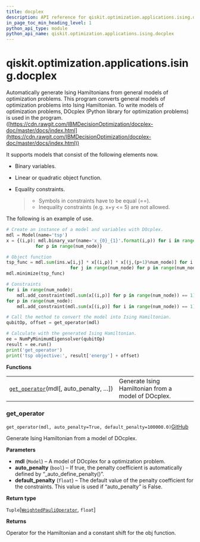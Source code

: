 ```yaml
---
title: docplex
description: API reference for qiskit.optimization.applications.ising.docplex
in_page_toc_min_heading_level: 1
python_api_type: module
python_api_name: qiskit.optimization.applications.ising.docplex
---
```


<span id="qiskit-optimization-applications-ising-docplex" />

# qiskit.optimization.applications.ising.docplex

Automatically generate Ising Hamiltonians from general models of optimization problems. This program converts general models of optimization problems into Ising Hamiltonian. To write models of optimization problems, DOcplex (Python library for optimization problems) is used in the program. ([https://cdn.rawgit.com/IBMDecisionOptimization/docplex-doc/master/docs/index.html](https://cdn.rawgit.com/IBMDecisionOptimization/docplex-doc/master/docs/index.html))

It supports models that consist of the following elements now.

*   Binary variables.

*   Linear or quadratic object function.

*   Equality constraints.

    > *   Symbols in constraints have to be equal (==).
    > *   Inequality constraints (e.g. x+y \<= 5) are not allowed.

The following is an example of use.

```python
# Create an instance of a model and variables with DOcplex.
mdl = Model(name='tsp')
x = {(i,p): mdl.binary_var(name='x_{0}_{1}'.format(i,p)) for i in range(num_node)
           for p in range(num_node)}

# Object function
tsp_func = mdl.sum(ins.w[i,j] * x[(i,p)] * x[(j,(p+1)%num_node)] for i in range(num_node)
                        for j in range(num_node) for p in range(num_node))
mdl.minimize(tsp_func)

# Constraints
for i in range(num_node):
    mdl.add_constraint(mdl.sum(x[(i,p)] for p in range(num_node)) == 1)
for p in range(num_node):
    mdl.add_constraint(mdl.sum(x[(i,p)] for i in range(num_node)) == 1)

# Call the method to convert the model into Ising Hamiltonian.
qubitOp, offset = get_operator(mdl)

# Calculate with the generated Ising Hamiltonian.
ee = NumPyMinimumEigensolver(qubitOp)
result = ee.run()
print('get_operator')
print('tsp objective:', result['energy'] + offset)
```

**Functions**

|                                                                                                                                                                        |                                                     |
| ---------------------------------------------------------------------------------------------------------------------------------------------------------------------- | --------------------------------------------------- |
| [`get_operator`](#qiskit.optimization.applications.ising.docplex.get_operator "qiskit.optimization.applications.ising.docplex.get_operator")(mdl\[, auto\_penalty, …]) | Generate Ising Hamiltonian from a model of DOcplex. |

### get\_operator

<span id="qiskit.optimization.applications.ising.docplex.get_operator" />

`get_operator(mdl, auto_penalty=True, default_penalty=100000.0)`[GitHub](https://github.com/qiskit-community/qiskit-aqua/tree/stable/0.7/qiskit/optimization/applications/ising/docplex.py "view source code")

Generate Ising Hamiltonian from a model of DOcplex.

**Parameters**

*   **mdl** (`Model`) – A model of DOcplex for a optimization problem.
*   **auto\_penalty** (`bool`) – If true, the penalty coefficient is automatically defined by “\_auto\_define\_penalty()”.
*   **default\_penalty** (`float`) – The default value of the penalty coefficient for the constraints. This value is used if “auto\_penalty” is False.

**Return type**

`Tuple`\[[`WeightedPauliOperator`](qiskit.aqua.operators.legacy.WeightedPauliOperator "qiskit.aqua.operators.legacy.weighted_pauli_operator.WeightedPauliOperator"), `float`]

**Returns**

Operator for the Hamiltonian and a constant shift for the obj function.

